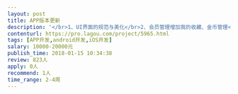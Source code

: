 ```yaml
---                
layout: post       
title: APP版本更新           
description: '</br>1、UI界面的规范与美化</br>2、会员管理增加我的收藏、金币管理</br>3、发布抢红包功能</br>4、内容模块：增加蔬菜果友圈、资讯分类查询、蔬菜论坛、店铺改版。</br>5、支付模块：ios的项目内购买， 安卓的微信支付</br>6、资讯的打赏功能，精华论坛帖子打赏功能。为蔬菜商情网赞助</br>7、完善推送与分享给你功能</br>'     
contenturl: https://pro.lagou.com/project/5965.html      
tags: [APP开发,android开发,iOS开发]            
salary: 10000-20000元          
publish_time: 2018-01-15 10:34:38         
review: 823人                   
apply: 0人                   
recommend: 1人                   
time_range: 2-4周              
---                 
```

